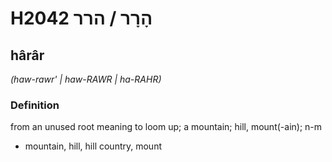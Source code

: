 # H2042 הָרָר / הרר

## hârâr

_(haw-rawr' | haw-RAWR | ha-RAHR)_

### Definition

from an unused root meaning to loom up; a mountain; hill, mount(-ain); n-m

- mountain, hill, hill country, mount
